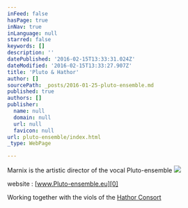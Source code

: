 ```yaml
---
inFeed: false
hasPage: true
inNav: true
inLanguage: null
starred: false
keywords: []
description: ''
datePublished: '2016-02-15T13:33:31.024Z'
dateModified: '2016-02-15T13:33:27.907Z'
title: 'Pluto & Hathor'
author: []
sourcePath: _posts/2016-01-25-pluto-ensemble.md
published: true
authors: []
publisher:
  name: null
  domain: null
  url: null
  favicon: null
url: pluto-ensemble/index.html
_type: WebPage

---
```

Marnix is the artistic director of the vocal Pluto-ensemble
![](https://s3-us-west-2.amazonaws.com/the-grid-img/p/c9b4ffb070da9f9fa00a982f8385761d4dac0822.jpg)

website :   [www.Pluto-ensemble.eu][0]

Working together with the viols of the  [Hathor Consort][1]

[0]: http://www.pluto-ensemble.eu/
[1]: http://www.hathor-consort.eu/